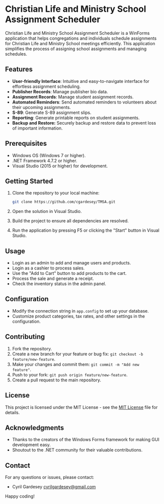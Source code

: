 # Christian Life and Ministry School Assignment Scheduler

Christian Life and Ministry School Assignment Scheduler is a WinForms application that helps congregations and individuals schedule assignments for Christian Life and Ministry School meetings efficiently. This application simplifies the process of assigning school assignments and managing schedules.

## Features
- **User-friendly Interface**: Intuitive and easy-to-navigate interface for effortless assignment scheduling.
- **Publisher Records**: Manage publisher bio data.
- **Assignment Records**: Manage student assignment records.
- **Automated Reminders**: Send automated reminders to volunteers about their upcoming assignments.
- **S-89**: Generate S-89 assignment slips.
- **Reporting**: Generate printable reports on student assignments.
- **Backup and Restore:** Securely backup and restore data to prevent loss of important information.

## Prerequisites
- Windows OS (Windows 7 or higher).
- .NET Framework 4.7.2 or higher.
- Visual Studio (2015 or higher) for development.

## Getting Started
1. Clone the repository to your local machine:

    ```bash
    git clone https://github.com/cgardesey/TMSA.git
    ```

2. Open the solution in Visual Studio.

3. Build the project to ensure all dependencies are resolved.

4. Run the application by pressing F5 or clicking the "Start" button in Visual Studio.

## Usage
- Login as an admin to add and manage users and products.
- Login as a cashier to process sales.
- Use the "Add to Cart" button to add products to the cart.
- Process the sale and generate a receipt.
- Check the inventory status in the admin panel.

## Configuration
- Modify the connection string in `app.config` to set up your database.
- Customize product categories, tax rates, and other settings in the configuration.

## Contributing
1. Fork the repository.
2. Create a new branch for your feature or bug fix: `git checkout -b feature/new-feature`.
3. Make your changes and commit them: `git commit -m "Add new feature"`.
4. Push to your fork: `git push origin feature/new-feature`.
5. Create a pull request to the main repository.

## License
This project is licensed under the MIT License - see the [MIT License](https://opensource.org/licenses/MIT) file for details.

## Acknowledgments
- Thanks to the creators of the Windows Forms framework for making GUI development easy.
- Shoutout to the .NET community for their valuable contributions.

## Contact
For any questions or issues, please contact:
- Cyril Gardesey <cyrilgardesey@gmail.com>

Happy coding!
